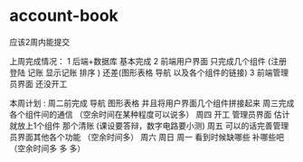 # account-book
应该2周内能提交

上周完成情况：
	1 后端+数据库 基本完成 
	2 前端用户界面 只完成几个组件 (注册 登陆 记账 显示记账 排序 )  还差(图形表格 导航 以及各个组件的链接) 
	3 前端管理员界面 还没开工

本周计划 :
	周二前完成 导航 图形表格 并且将用户界面几个组件拼接起来  	周三完成 各个组件间的通信 	（空余时间在某种程度可以说多）
	周四 开工 管理员界面 估计就放上1个组件 那个清账    (课设要答辩，数字电路要小测) 
	周五 可以的话完善管理员界面其他各个功能	（空余时间多）
	周六 周日 周一 看到时候缺哪些 补哪些吧   （空余时间多 多 多） 
		
	
